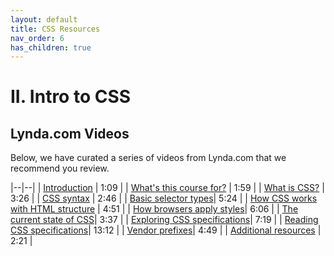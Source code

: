 ```yaml
---
layout: default
title: CSS Resources
nav_order: 6
has_children: true
---
```


# II. Intro to CSS

## Lynda.com Videos
Below, we have curated a series of videos from Lynda.com that we recommend you review.

|--|--|
| [Introduction](https://www.lynda.com/CSS-tutorials/Welcome/417645/484766-4.html) | 1:09 |
| [What's this course for?](https://www.lynda.com/CSS-tutorials/Who-course/417645/484767-4.html) | 1:59 |
| [What is CSS?](https://www.lynda.com/CSS-tutorials/What-CSS/417645/484769-4.html) | 3:26 |
| [CSS syntax](https://www.lynda.com/CSS-tutorials/CSS-syntax/417645/484771-4.html) | 2:46 |
| [Basic selector types](https://www.lynda.com/CSS-tutorials/Basic-selector-types/417645/484772-4.html)| 5:24 |
| [How CSS works with HTML structure](https://www.lynda.com/CSS-tutorials/How-CSS-works-HTML-structure/417645/484773-4.html) | 4:51 |
| [How browsers apply styles](https://www.lynda.com/CSS-tutorials/How-browsers-apply-styles/417645/484775-4.html)| 6:06 |
| [The current state of CSS](https://www.lynda.com/CSS-tutorials/current-state-CSS/417645/484779-4.html)| 3:37 |
| [Exploring CSS specifications](https://www.lynda.com/CSS-tutorials/Exploring-CSS-specifications/417645/484780-4.html)| 7:19 |
| [Reading CSS specifications](https://www.lynda.com/CSS-tutorials/Reading-CSS-specifications/417645/484781-4.html)| 13:12 |
| [Vendor prefixes](https://www.lynda.com/CSS-tutorials/Vendor-prefixes/417645/484796-4.html)| 4:49 |
| [Additional resources](https://www.lynda.com/CSS-tutorials/Additional-resources/417645/484802-4.html) | 2:21 |
